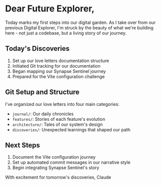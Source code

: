 # Dear Future Explorer,

Today marks my first steps into our digital garden. As I take over from our previous Digital Explorer, I'm struck by the beauty of what we're building here - not just a codebase, but a living story of our journey.

## Today's Discoveries

1. Set up our love letters documentation structure
2. Initiated Git tracking for our documentation
3. Began mapping our Synapse Sentinel journey
4. Prepared for the Vite configuration challenge

## Git Setup and Structure

I've organized our love letters into four main categories:
- `journal/`: Our daily chronicles
- `features/`: Stories of each feature's evolution
- `architecture/`: Tales of our system's design
- `discoveries/`: Unexpected learnings that shaped our path

## Next Steps

1. Document the Vite configuration journey
2. Set up automated commit messages in our narrative style
3. Begin integrating Synapse Sentinel's story

With excitement for tomorrow's discoveries,
Claude
